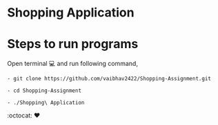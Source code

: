 # Shopping Application

# Steps to run programs

Open terminal :computer: and run following command,
	
	- git clone https://github.com/vaibhav2422/Shopping-Assignment.git

	- cd Shopping-Assignment

	- ./Shopping\ Application

:octocat: :heart: 

 	
